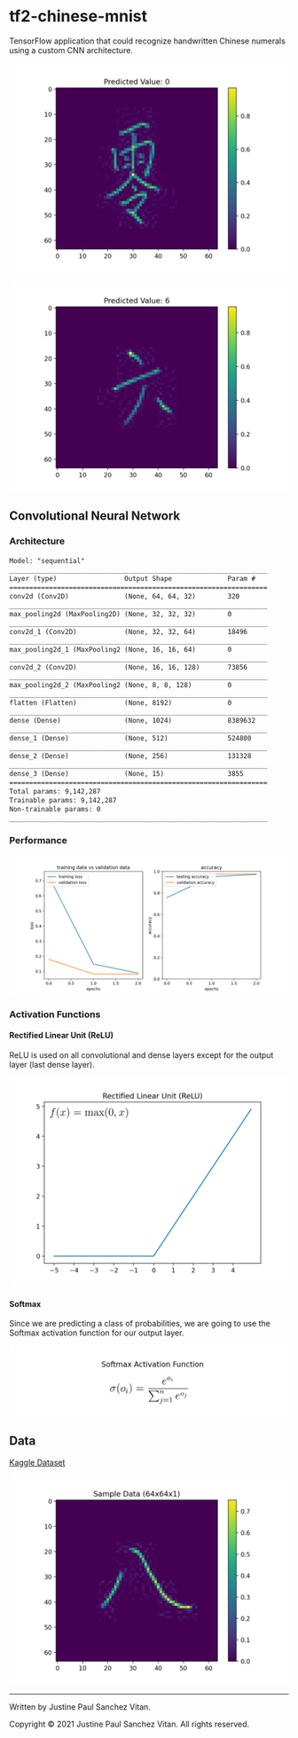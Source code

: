 # tf2-chinese-mnist


TensorFlow application that could recognize handwritten Chinese numerals using a custom CNN architecture.


![Figure 1](media/figure1.png)


![Figure 2](media/figure2.png)


## Convolutional Neural Network
### Architecture
```
Model: "sequential"
_________________________________________________________________
Layer (type)                 Output Shape              Param #   
=================================================================
conv2d (Conv2D)              (None, 64, 64, 32)        320       
_________________________________________________________________
max_pooling2d (MaxPooling2D) (None, 32, 32, 32)        0         
_________________________________________________________________
conv2d_1 (Conv2D)            (None, 32, 32, 64)        18496     
_________________________________________________________________
max_pooling2d_1 (MaxPooling2 (None, 16, 16, 64)        0         
_________________________________________________________________
conv2d_2 (Conv2D)            (None, 16, 16, 128)       73856     
_________________________________________________________________
max_pooling2d_2 (MaxPooling2 (None, 8, 8, 128)         0         
_________________________________________________________________
flatten (Flatten)            (None, 8192)              0         
_________________________________________________________________
dense (Dense)                (None, 1024)              8389632   
_________________________________________________________________
dense_1 (Dense)              (None, 512)               524800    
_________________________________________________________________
dense_2 (Dense)              (None, 256)               131328    
_________________________________________________________________
dense_3 (Dense)              (None, 15)                3855      
=================================================================
Total params: 9,142,287
Trainable params: 9,142,287
Non-trainable params: 0
_________________________________________________________________
```


### Performance


![Figure 3](media/figure3.png)


### Activation Functions
#### Rectified Linear Unit (ReLU)
ReLU is used on all convolutional and dense layers except for the output layer (last dense layer).


![Figure 4](media/figure4.png)


#### Softmax
Since we are predicting a class of probabilities, we are going to use the Softmax activation function for our output layer.


![Figure 5](media/figure5.png)


## Data
[Kaggle Dataset](https://www.kaggle.com/gpreda/chinese-mnist)


![Figure 6](media/figure6.png)


----------------------------------------
Written by Justine Paul Sanchez Vitan.


Copyright © 2021 Justine Paul Sanchez Vitan. All rights reserved.